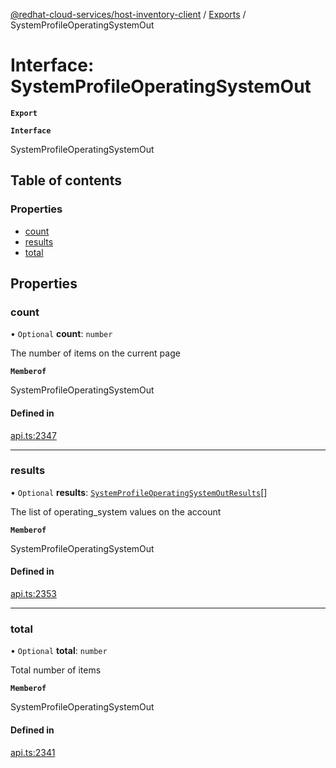 [@redhat-cloud-services/host-inventory-client](../README.md) / [Exports](../modules.md) / SystemProfileOperatingSystemOut

# Interface: SystemProfileOperatingSystemOut

**`Export`**

**`Interface`**

SystemProfileOperatingSystemOut

## Table of contents

### Properties

- [count](SystemProfileOperatingSystemOut.md#count)
- [results](SystemProfileOperatingSystemOut.md#results)
- [total](SystemProfileOperatingSystemOut.md#total)

## Properties

### count

• `Optional` **count**: `number`

The number of items on the current page

**`Memberof`**

SystemProfileOperatingSystemOut

#### Defined in

[api.ts:2347](https://github.com/RedHatInsights/javascript-clients/blob/master/packages/host-inventory/api.ts#L2347)

___

### results

• `Optional` **results**: [`SystemProfileOperatingSystemOutResults`](SystemProfileOperatingSystemOutResults.md)[]

The list of operating_system values on the account

**`Memberof`**

SystemProfileOperatingSystemOut

#### Defined in

[api.ts:2353](https://github.com/RedHatInsights/javascript-clients/blob/master/packages/host-inventory/api.ts#L2353)

___

### total

• `Optional` **total**: `number`

Total number of items

**`Memberof`**

SystemProfileOperatingSystemOut

#### Defined in

[api.ts:2341](https://github.com/RedHatInsights/javascript-clients/blob/master/packages/host-inventory/api.ts#L2341)
